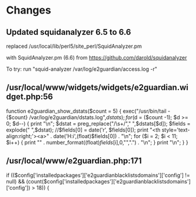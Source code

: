 # Changes

## Updated squidanalyzer 6.5 to 6.6
replaced /usr/local/lib/perl5/site_perl/SquidAnalyzer.pm

with SquidAnalyzer.pm (6.6) from https://github.com/darold/squidanalyzer

To try: run "squid-analyzer /var/log/e2guardian/access.log -r"

## /usr/local/www/widgets/widgets/e2guardian.widget.php:56
function e2guardian_show_dstats($count = 5) {
	exec("/usr/bin/tail -{$count} /var/log/e2guardian/dstats.log",$dstats);
	for ($d = ($count -1); $d >= 0; $d--) {
		print "<tr>\n";
		$dstat = preg_replace("/\s+/"," ",$dstats[$d]);
		$fields = explode(" ",$dstat);
		//$fields[0] = date('r', $fields[0]);
		print "<th style='text-align:right;'><a>" . date('H:i',(float)$fields[0]) . "</a></th>\n";
		for ($i = 2; $i < 11; $i++) {
			print "<th style='text-align:right;'><a>" . number_format((float)$fields[$i],0,"",".") . "</a></th>\n";
		}
		print "</tr>\n";
	}
}

##  /usr/local/www/e2guardian.php:171
if (($config['installedpackages']['e2guardianblacklistsdomains']['config'] != null) && (count($config['installedpackages']['e2guardianblacklistsdomains']['config']) > 18)) {
